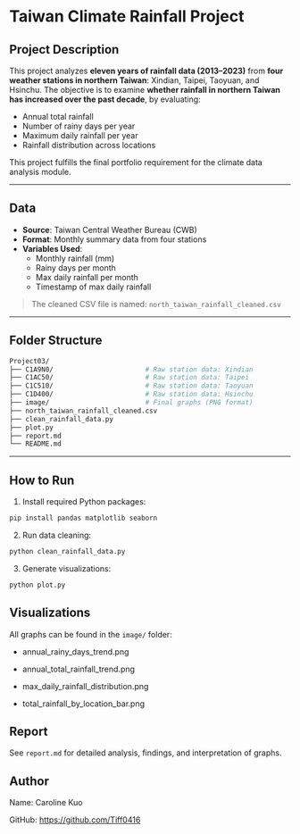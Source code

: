 # Taiwan Climate Rainfall Project

##  Project Description

This project analyzes **eleven years of rainfall data (2013–2023)** from **four weather stations in northern Taiwan**: Xindian, Taipei, Taoyuan, and Hsinchu. The objective is to examine **whether rainfall in northern Taiwan has increased over the past decade**, by evaluating:

- Annual total rainfall
- Number of rainy days per year
- Maximum daily rainfall per year
- Rainfall distribution across locations

This project fulfills the final portfolio requirement for the climate data analysis module.

---

## Data

- **Source**: Taiwan Central Weather Bureau (CWB)
- **Format**: Monthly summary data from four stations
- **Variables Used**:
  - Monthly rainfall (mm)
  - Rainy days per month
  - Max daily rainfall per month
  - Timestamp of max daily rainfall

> The cleaned CSV file is named: `north_taiwan_rainfall_cleaned.csv`

---

##  Folder Structure
```bash
Project03/
├── C1A9N0/                       # Raw station data: Xindian
├── C1AC50/                       # Raw station data: Taipei
├── C1C510/                       # Raw station data: Taoyuan
├── C1D400/                       # Raw station data: Hsinchu
├── image/                        # Final graphs (PNG format)
├── north_taiwan_rainfall_cleaned.csv
├── clean_rainfall_data.py
├── plot.py
├── report.md
└── README.md
```

---

##  How to Run

1. Install required Python packages:
```bash
pip install pandas matplotlib seaborn
```

2. Run data cleaning:
```bash
python clean_rainfall_data.py
```

3. Generate visualizations:
```bash
python plot.py
```

## Visualizations
All graphs can be found in the `image/` folder:

- annual_rainy_days_trend.png

- annual_total_rainfall_trend.png

- max_daily_rainfall_distribution.png

- total_rainfall_by_location_bar.png

## Report

See `report.md` for detailed analysis, findings, and interpretation of graphs.

## Author

Name: Caroline Kuo

GitHub: https://github.com/Tiff0416



